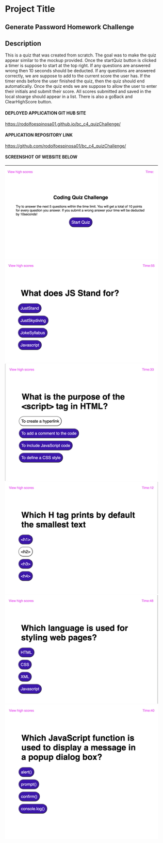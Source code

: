 # Project Title
## Generate Password Homework Challenge

## Description
This is a quiz that was created from scratch. The goal was to make the quiz appear similar to the mockup provided. Once the startQuiz button is clicked a timer is suppose to start at the top right. If any questions are answered wrong then 10 seconds should be deducted. If any questions are answered correctly, we are suppose to add to the current score the user has. If the timer ends before the user finished the quiz, then the quiz should end automatically. Once the quiz ends we are suppose to allow the user to enter their initials and submit their score. All scores submitted and saved in the local stoarge should appear in a list. There is also a goBack and ClearHighScore button.



#### DEPLOYED APPLICATION GIT HUB SITE

https://rodolfoespinosa01.github.io/bc_c4_quizChallenge/

#### APPLICATION REPOSITORY LINK

https://github.com/rodolfoespinosa01/bc_c4_quizChallenge/

#### SCREENSHOT OF WEBSITE BELOW

![Alt text](<Screenshot 2023-09-17 at 10.13.35 AM.png>) ![Alt text](<Screenshot 2023-09-17 at 10.13.45 AM.png>) ![Alt text](<Screenshot 2023-09-17 at 10.13.57 AM.png>) ![Alt text](<Screenshot 2023-09-17 at 10.14.08 AM.png>) ![Alt text](<Screenshot 2023-09-17 at 10.16.19 AM.png>) ![Alt text](<Screenshot 2023-09-17 at 10.16.27 AM.png>)